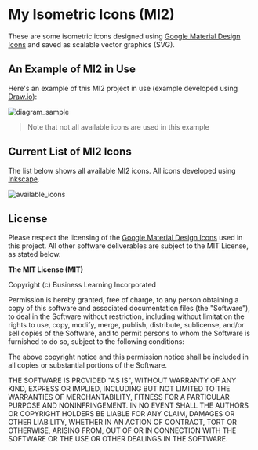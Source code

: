 # My Isometric Icons (MI2)

These are some isometric icons designed using [Google Material Design Icons](https://material.io/icons/) and saved as scalable vector graphics (SVG).

## An Example of MI2 in Use

Here's an example of this MI2 project in use (example developed using [Draw.io](https://www.draw.io/)):

![diagram_sample](https://user-images.githubusercontent.com/10182110/38208224-31ed5844-3665-11e8-8bb1-733d6ee35754.png)

>Note that not all available icons are used in this example

## Current List of MI2 Icons

The list below shows all available MI2 icons. All icons developed using [Inkscape](https://inkscape.org).

![available_icons](https://user-images.githubusercontent.com/10182110/38208400-c743e2b4-3665-11e8-9adf-fe993e9f52bf.png)

## License

Please respect the licensing of the [Google Material Design Icons](https://material.io/icons/) used in this project. All other software deliverables are subject to the MIT License, as stated below.

**The MIT License (MIT)**

Copyright (c) Business Learning Incorporated

Permission is hereby granted, free of charge, to any person obtaining a copy
of this software and associated documentation files (the "Software"), to deal
in the Software without restriction, including without limitation the rights
to use, copy, modify, merge, publish, distribute, sublicense, and/or sell
copies of the Software, and to permit persons to whom the Software is
furnished to do so, subject to the following conditions:

The above copyright notice and this permission notice shall be included in all
copies or substantial portions of the Software.

THE SOFTWARE IS PROVIDED "AS IS", WITHOUT WARRANTY OF ANY KIND, EXPRESS OR
IMPLIED, INCLUDING BUT NOT LIMITED TO THE WARRANTIES OF MERCHANTABILITY,
FITNESS FOR A PARTICULAR PURPOSE AND NONINFRINGEMENT. IN NO EVENT SHALL THE
AUTHORS OR COPYRIGHT HOLDERS BE LIABLE FOR ANY CLAIM, DAMAGES OR OTHER
LIABILITY, WHETHER IN AN ACTION OF CONTRACT, TORT OR OTHERWISE, ARISING FROM,
OUT OF OR IN CONNECTION WITH THE SOFTWARE OR THE USE OR OTHER DEALINGS IN THE
SOFTWARE.
